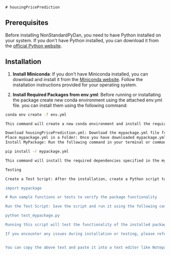 	

    

    
    # housingPricePrediction

## Prerequisites
Before installing NonStandardPyDan, you need to have Python installed on your system. If you don't have Python installed, you can download it from the [official Python website](https://www.python.org/downloads).

## Installation
1. **Install Miniconda**: If you don't have Miniconda installed, you can download and install it from the [Miniconda website](https://docs.conda.io/en/latest/miniconda.html). Follow the installation instructions provided for your operating system.

2. **Install Required Packages from env.yml**: Before running or installating the package create new conda environment using the attached env.yml file. you can install them using the following command:

```bash
conda env create -f env.yml

This command will create a new conda environment and install the required packages specified in the env.yml file.

Download housingPricePrediction.yml: Download the mypackage.yml file from the package repository or source.
Place mypackage.yml in a Folder: Once you have downloaded mypackage.yml, place it in a folder on your system. Navigate to the directory where mypackage.yml is located using your terminal or command prompt.
Install MyPackage: Run the following command in your terminal or command prompt to install MyPackage using pip:

pip install -r mypackage.yml

This command will install the required dependencies specified in the mypackage.yml file.

Testing

Create a Test Script: After the installation, create a Python script to test the functionality of the installed package. Here's an example Python script (test_mypackage.py) that imports the installed package and runs sample functions or tests to verify its functionality:

import mypackage

# Run sample functions or tests to verify the package functionality

Run the Test Script: Save the script and run it using the following command in your terminal or command prompt:

python test_mypackage.py

Running this script will test the functionality of the installed package.

If you encounter any issues during installation or testing, please refer to the package documentation or seek support from the package maintainers.


You can copy the above text and paste it into a text editor like Notepad to create the README.md file with the correct markdown formatting.



